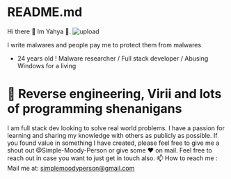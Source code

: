 # README.md
Hi there 👋
Im Yahya 🔮.
![upload](https://user-images.githubusercontent.com/109729013/223100667-1b0725d8-8389-458c-87df-864158bf7601.gif)

I write malwares and people pay me to protect them from malwares

- 24 years old
! Malware researcher / Full stack developer / Abusing Windows for a living
# 📖 Reverse engineering, Virii and lots of programming shenanigans

I am full stack dev looking to solve real world problems. I have a passion for learning and sharing my knowledge with others as publicly as possible. If you found value in something I have created, please feel free to give me a shout out @Simple-Moody-Person or give some ♥ on mail. Feel free to reach out in case you want to just get in touch also.
📫 How to reach me : Mail me at: simplemoodyperson@gmail.com
